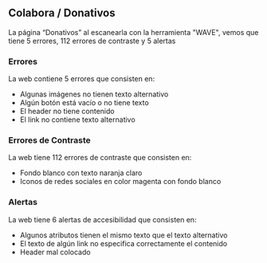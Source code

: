 ## Colabora / Donativos
La página “Donativos” al escanearla con la herramienta "WAVE", vemos que tiene 5  errores, 112 errores de contraste y 5 alertas
### Errores
La web contiene 5 errores que consisten en:
 *  Algunas imágenes no tienen texto alternativo
 * Algún botón está vacío o no tiene texto
 * El header no tiene contenido
 * El link no contiene texto alternativo
 
### Errores de Contraste
La web tiene 112 errores de contraste que consisten en:
* Fondo blanco con texto naranja claro
* Iconos de redes sociales en color magenta con fondo blanco

### Alertas
La web tiene 6 alertas de accesibilidad que consisten en:
* Algunos atributos tienen el mismo texto que el texto alternativo
* El texto de algún link no especifica correctamente el contenido
* Header mal colocado
